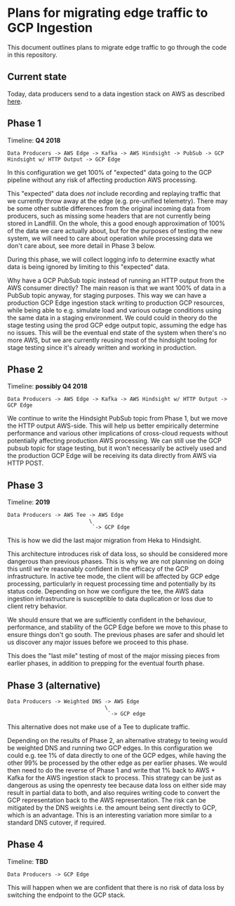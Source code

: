 # Plans for migrating edge traffic to GCP Ingestion

This document outlines plans to migrate edge traffic to go through the code in this repository.

## Current state

Today, data producers send to a data ingestion stack on AWS as described [here](https://github.com/mozilla/firefox-data-docs/blob/042fddcbf27aa5993ee5578224200a3ef65fd7c7/src/concepts/pipeline/data_pipeline_detail.md#ingestion).

## Phase 1

Timeline: **Q4 2018**

```
Data Producers -> AWS Edge -> Kafka -> AWS Hindsight -> PubSub -> GCP Hindsight w/ HTTP Output -> GCP Edge
```

In this configuration we get 100% of "expected" data going to the GCP pipeline without any risk of affecting production AWS processing.

This "expected" data does _not_ include recording and replaying traffic that we currently throw away at the edge (e.g. pre-unified telemetry). There may be some other subtle differences from the original incoming data from producers, such as missing some headers that are not currently being stored in Landfill. On the whole, this a good enough approximation of 100% of the data we care actually about, but for the purposes of testing the new system, we will need to care about operation while processing data we don't care about, see more detail in Phase 3 below.

During this phase, we will collect logging info to determine exactly what data is being ignored by limiting to this "expected" data.

Why have a GCP PubSub topic instead of running an HTTP output from the AWS consumer directly? The main reason is that we want 100% of data in a PubSub topic anyway, for staging purposes. This way we can have a production GCP Edge ingestion stack writing to production GCP resources, while being able to e.g. simulate load and various outage conditions using the same data in a staging environment. We could could in theory do the stage testing using the prod GCP edge output topic, assuming the edge has no issues. This will be the eventual end state of the system when there's no more AWS, but we are currently reusing most of the hindsight tooling for stage testing since it's already written and working in production.

## Phase 2

Timeline: **possibly Q4 2018**

```
Data Producers -> AWS Edge -> Kafka -> AWS Hindsight w/ HTTP Output -> GCP Edge
```

We continue to write the Hindsight PubSub topic from Phase 1, but we move the HTTP output AWS-side. This will help us better empirically determine performance and various other implications of cross-cloud requests without potentially affecting production AWS processing. We can still use the GCP pubsub topic for stage testing, but it won't necessarily be actively used and the production GCP Edge will be receiving its data directly from AWS via HTTP POST.

## Phase 3

Timeline: **2019**

```
Data Producers -> AWS Tee -> AWS Edge
                          \
                           `-> GCP Edge
```

This is how we did the last major migration from Heka to Hindsight.

This architecture introduces risk of data loss, so should be considered more dangerous than previous phases. This is why we are not planning on doing this until we're reasonably confident in the efficacy of the GCP infrastructure. In active tee mode, the client will be affected by GCP edge processing, particularly in request processing time and potentially by its status code. Depending on how we configure the tee, the AWS data ingestion infrastructure is susceptible to data duplication or loss due to client retry behavior. 

We should ensure that we are sufficiently confident in the behaviour, performance, and stability of the GCP Edge before we move to this phase to ensure things don't go south. The previous phases are safer and should let us discover any major issues before we proceed to this phase.

This does the "last mile" testing of most of the major missing pieces from earlier phases, in addition to prepping for the eventual fourth phase.

## Phase 3 (alternative)

```
Data Producers -> Weighted DNS -> AWS Edge
                               \
                                `-> GCP edge
```

This alternative does not make use of a Tee to duplicate traffic.

Depending on the results of Phase 2, an alternative strategy to teeing would be weighted DNS and running two GCP edges. In this configuration we could e.g. tee 1% of data directly to one of the GCP edges, while having the other 99% be processed by the other edge as per earlier phases. We would then need to do the reverse of Phase 1 and write that 1% back to AWS + Kafka for the AWS ingestion stack to process. This strategy can be just as dangerous as using the openresty tee because data loss on either side may result in partial data to both, and also requires writing code to convert the GCP representation back to the AWS representation. The risk can be mitigated by the DNS weights i.e. the amount being sent directly to GCP, which is an advantage. This is an interesting variation more similar to a standard DNS cutover, if required.

## Phase 4

Timeline: **TBD**

```
Data Producers -> GCP Edge
```

This will happen when we are confident that there is no risk of data loss by switching the endpoint to the GCP stack.
